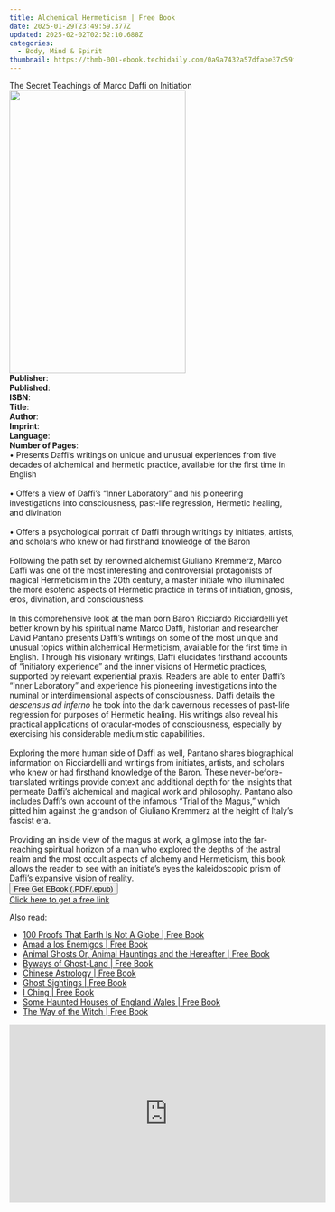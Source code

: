 ```yaml
---
title: Alchemical Hermeticism | Free Book
date: 2025-01-29T23:49:59.377Z
updated: 2025-02-02T02:52:10.688Z
categories:
  - Body, Mind & Spirit
thumbnail: https://thmb-001-ebook.techidaily.com/0a9a7432a57dfabe37c59f3c0e13ac4c6d22006ecb024af636107744a46cc139.jpg
---
```

<main id="book-container">
  <div class="flex flex-col">
    <div class="book-brief flex-1 py-6 px-4 sm:p-6 md:py-10 md:px-8">
      <!-- brief-->
      <div class="book-brief-main">
        The Secret Teachings of Marco Daffi on Initiation
      </div>
    </div>
    <div
      class="book-meta-info flex-1 grid gap-4 col-start-1 col-end-3 row-start-1 sm:mb-6 sm:grid-cols-4 lg:gap-6 lg:col-start-2 lg:row-end-6 lg:row-span-6 lg:mb-0"
    >
      <div
        class="book-meta-info-left place-content-center mt-4 p-4 text-sm leading-6 col-start-2 col-span-2 dark:text-slate-400"
      >
        <img
          class="w-full h-500 object-cover rounded-lg sm:h-255 sm:col-span-2 lg:col-span-full"
          src="https://img-001-ebook.techidaily.com/209f5dadbcc3d512a83d71ed9acf089b239f53864575952df423287f9fd529ee.jpg"
          alt=""
          width="312"
          height="500"
        />
      </div>
      <div
        class="book-meta-info-right mt-2 col-start-1 row-start-2 col-span-3 self-center"
      >
        <!-- meta data  -->
        <div class="flex flex-col px-4 md:px-8">
          <div class="flex-1">
            <strong>Publisher</strong>:<span class="px-2"></span>
          </div>
          <div class="flex-1">
            <strong>Published</strong>:<span class="px-2"></span>
          </div>
          <div class="flex-1">
            <strong>ISBN</strong>:<span class="px-2"></span>
          </div>
          <div class="flex-1">
            <strong>Title</strong>:<span class="px-2"></span>
          </div>
          <div class="flex-1">
            <strong>Author</strong>:<span class="px-2"></span>
          </div>
          <div class="flex-1">
            <strong>Imprint</strong>:<span class="px-2"></span>
          </div>
          <div class="flex-1">
            <strong>Language</strong>:<span class="px-2"></span>
          </div>
          <div class="flex-1">
            <strong>Number of Pages</strong>:<span class="px-2"></span>
          </div>
        </div>
      </div>
    </div>
    <div class="book-description flex-1 py-6 px-4 sm:p-6 md:py-10 md:px-8">
      <div class="book-description-main">
        <div accordion-content="" id="description">
          • Presents Daffi’s writings on unique and unusual experiences from
          five decades of alchemical and hermetic practice, available for the
          first time in English<br /><br />• Offers a view of Daffi’s “Inner
          Laboratory” and his pioneering investigations into consciousness,
          past-life regression, Hermetic healing, and divination<br /><br />•
          Offers a psychological portrait of Daffi through writings by
          initiates, artists, and scholars who knew or had firsthand knowledge
          of the Baron<br /><br />Following the path set by renowned alchemist
          Giuliano Kremmerz, Marco Daffi was one of the most interesting and
          controversial protagonists of magical Hermeticism in the 20th century,
          a master initiate who illuminated the more esoteric aspects of
          Hermetic practice in terms of initiation, gnosis, eros, divination,
          and consciousness.<br /><br />In this comprehensive look at the man
          born Baron Ricciardo Ricciardelli yet better known by his spiritual
          name Marco Daffi, historian and researcher David Pantano presents
          Daffi’s writings on some of the most unique and unusual topics within
          alchemical Hermeticism, available for the first time in English.
          Through his visionary writings, Daffi elucidates firsthand accounts of
          “initiatory experience” and the inner visions of Hermetic practices,
          supported by relevant experiential praxis. Readers are able to enter
          Daffi’s “Inner Laboratory” and experience his pioneering
          investigations into the numinal or interdimensional aspects of
          consciousness. Daffi details the <i>descensus ad inferno</i> he took
          into the dark cavernous recesses of past-life regression for purposes
          of Hermetic healing. His writings also reveal his practical
          applications of oracular-modes of consciousness, especially by
          exercising his considerable mediumistic capabilities.<br /><br />Exploring
          the more human side of Daffi as well, Pantano shares biographical
          information on Ricciardelli and writings from initiates, artists, and
          scholars who knew or had firsthand knowledge of the Baron. These
          never-before-translated writings provide context and additional depth
          for the insights that permeate Daffi’s alchemical and magical work and
          philosophy. Pantano also includes Daffi’s own account of the infamous
          “Trial of the Magus,” which pitted him against the grandson of
          Giuliano Kremmerz at the height of Italy’s fascist era.<br /><br />Providing
          an inside view of the magus at work, a glimpse into the far-reaching
          spiritual horizon of a man who explored the depths of the astral realm
          and the most occult aspects of alchemy and Hermeticism, this book
          allows the reader to see with an initiate’s eyes the kaleidoscopic
          prism of Daffi’s expansive vision of reality.
        </div>
        <div class="accordion-fader"></div>
      </div>
    </div>
    <div class="book-excerpts flex-1 py-6 px-4 sm:p-6 md:py-10 md:px-8"></div>
    <div
      class="book-about-author flex-1 py-6 px-4 sm:p-6 md:py-10 md:px-8"
    ></div>
    <div class="book-free-get flex-1 py-6 px-4 sm:p-6 md:py-10 md:px-8">
      <button
        id="btn-free-get"
        class="bg-blue-500 hover:bg-blue-700 text-white font-bold py-2 px-4 rounded"
      >
        Free Get EBook (.PDF/.epub)
      </button>
      <div id="countdown-display" class="px-2 text-lg mt-2"></div>
      <a
        id="free-link"
        class="hidden bg-blue-500 hover:bg-blue-700 text-white font-bold py-2 px-4 rounded"
        href="https://www.ebooks.com/en-us/book/211350568/alchemical-hermeticism/david-pantano/"
        target="_blank"
        >Click here to get a free link</a
      >
    </div>
    <script>
      let countdownTime = 0;
      let countdownInterval = null;
      document
        .getElementById('btn-free-get')
        .addEventListener('click', startCountdown);
      function startCountdown() {
        countdownTime = new Date().getTime() + 60000 * 3;
        countdownInterval = setInterval(updateCountdown, 1000);
        document.getElementById('btn-free-get').disabled = true;
        document
          .getElementById('btn-free-get')
          .classList.add('bg-gray-500', 'cursor-not-allowed');
      }
      function updateCountdown() {
        let currentTime = new Date().getTime();
        let timeLeft = countdownTime - currentTime;
        let secondsLeft = Math.floor(timeLeft / 1000);
        document.getElementById('countdown-display').innerHTML =
          `Remaining time: ${secondsLeft} seconds.`;
        if (secondsLeft <= 0) {
          clearInterval(countdownInterval);
          document.getElementById('btn-free-get').classList.add('hidden');
          document.getElementById('free-link').classList.remove('hidden');
          document.getElementById('countdown-display').innerHTML = '';
        }
      }
    </script>
  </div>
</main>

<ins class="adsbygoogle"
      style="display:block"
      data-ad-client="ca-pub-7571918770474297"
      data-ad-slot="8358498916"
      data-ad-format="auto"
      data-full-width-responsive="true"></ins>
    

<span class="atpl-alsoreadstyle">Also read:</span>
<div><ul>
<li><a href="https://novels-ebooks.techidaily.com/210974497-9782384551750-100-proofs-that-earth-is-not-a-globe/"><u>100 Proofs That Earth Is Not A Globe | Free Book</u></a></li>
<li><a href="https://novels-ebooks.techidaily.com/210974503-9781088248607-amad-a-los-enemigos/"><u>Amad a los Enemigos | Free Book</u></a></li>
<li><a href="https://novels-ebooks.techidaily.com/211009199-9789358056471-animal-ghosts-or-animal-hauntings-and-the-hereafter/"><u>Animal Ghosts Or, Animal Hauntings and the Hereafter | Free Book</u></a></li>
<li><a href="https://novels-ebooks.techidaily.com/211009204-9789358057119-byways-of-ghost-land/"><u>Byways of Ghost-Land | Free Book</u></a></li>
<li><a href="https://novels-ebooks.techidaily.com/211008370-9781782742845-chinese-astrology/"><u>Chinese Astrology | Free Book</u></a></li>
<li><a href="https://novels-ebooks.techidaily.com/211008406-9781782744016-ghost-sightings/"><u>Ghost Sightings | Free Book</u></a></li>
<li><a href="https://novels-ebooks.techidaily.com/211008372-9781909160088-i-ching/"><u>I Ching | Free Book</u></a></li>
<li><a href="https://novels-ebooks.techidaily.com/211009182-9789358056761-some-haunted-houses-of-england-wales/"><u>Some Haunted Houses of England Wales | Free Book</u></a></li>
<li><a href="https://novels-ebooks.techidaily.com/211002477-9798890039620-the-way-of-the-witch/"><u>The Way of the Witch | Free Book</u></a></li>
</ul></div>

<!-- affiliate ads begin -->
<iframe width="560" height="315" src="https://www.youtube.com/embed/ME5-sAQJVE4?si=ZfcvJSnhQevWtjI0" title="YouTube video player" frameborder="0" allow="accelerometer; autoplay; clipboard-write; encrypted-media; gyroscope; picture-in-picture; web-share" referrerpolicy="strict-origin-when-cross-origin" allowfullscreen></iframe>
<!-- affiliate ads end -->

